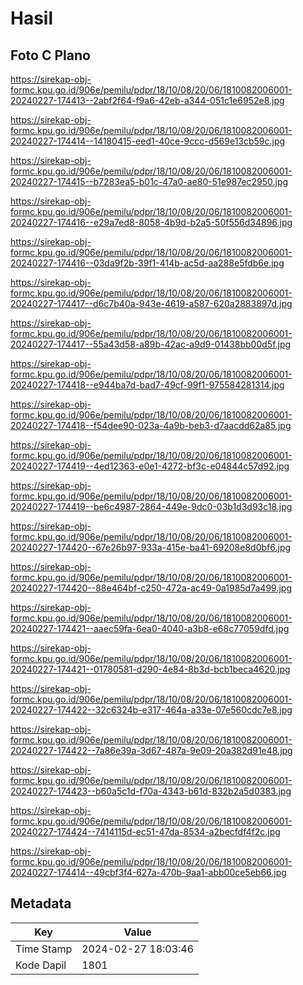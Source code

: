 # Hasil

## Foto C Plano

https://sirekap-obj-formc.kpu.go.id/906e/pemilu/pdpr/18/10/08/20/06/1810082006001-20240227-174413--2abf2f64-f9a6-42eb-a344-051c1e6952e8.jpg

https://sirekap-obj-formc.kpu.go.id/906e/pemilu/pdpr/18/10/08/20/06/1810082006001-20240227-174414--14180415-eed1-40ce-9ccc-d569e13cb59c.jpg

https://sirekap-obj-formc.kpu.go.id/906e/pemilu/pdpr/18/10/08/20/06/1810082006001-20240227-174415--b7283ea5-b01c-47a0-ae80-51e987ec2950.jpg

https://sirekap-obj-formc.kpu.go.id/906e/pemilu/pdpr/18/10/08/20/06/1810082006001-20240227-174416--e29a7ed8-8058-4b9d-b2a5-50f556d34896.jpg

https://sirekap-obj-formc.kpu.go.id/906e/pemilu/pdpr/18/10/08/20/06/1810082006001-20240227-174416--03da9f2b-39f1-414b-ac5d-aa288e5fdb6e.jpg

https://sirekap-obj-formc.kpu.go.id/906e/pemilu/pdpr/18/10/08/20/06/1810082006001-20240227-174417--d6c7b40a-943e-4619-a587-620a2883897d.jpg

https://sirekap-obj-formc.kpu.go.id/906e/pemilu/pdpr/18/10/08/20/06/1810082006001-20240227-174417--55a43d58-a89b-42ac-a9d9-01438bb00d5f.jpg

https://sirekap-obj-formc.kpu.go.id/906e/pemilu/pdpr/18/10/08/20/06/1810082006001-20240227-174418--e944ba7d-bad7-49cf-99f1-975584281314.jpg

https://sirekap-obj-formc.kpu.go.id/906e/pemilu/pdpr/18/10/08/20/06/1810082006001-20240227-174418--f54dee90-023a-4a9b-beb3-d7aacdd62a85.jpg

https://sirekap-obj-formc.kpu.go.id/906e/pemilu/pdpr/18/10/08/20/06/1810082006001-20240227-174419--4ed12363-e0e1-4272-bf3c-e04844c57d92.jpg

https://sirekap-obj-formc.kpu.go.id/906e/pemilu/pdpr/18/10/08/20/06/1810082006001-20240227-174419--be6c4987-2864-449e-9dc0-03b1d3d93c18.jpg

https://sirekap-obj-formc.kpu.go.id/906e/pemilu/pdpr/18/10/08/20/06/1810082006001-20240227-174420--67e26b97-933a-415e-ba41-69208e8d0bf6.jpg

https://sirekap-obj-formc.kpu.go.id/906e/pemilu/pdpr/18/10/08/20/06/1810082006001-20240227-174420--88e464bf-c250-472a-ac49-0a1985d7a499.jpg

https://sirekap-obj-formc.kpu.go.id/906e/pemilu/pdpr/18/10/08/20/06/1810082006001-20240227-174421--aaec59fa-6ea0-4040-a3b8-e68c77059dfd.jpg

https://sirekap-obj-formc.kpu.go.id/906e/pemilu/pdpr/18/10/08/20/06/1810082006001-20240227-174421--01780581-d290-4e84-8b3d-bcb1beca4620.jpg

https://sirekap-obj-formc.kpu.go.id/906e/pemilu/pdpr/18/10/08/20/06/1810082006001-20240227-174422--32c6324b-e317-464a-a33e-07e560cdc7e8.jpg

https://sirekap-obj-formc.kpu.go.id/906e/pemilu/pdpr/18/10/08/20/06/1810082006001-20240227-174422--7a86e39a-3d67-487a-9e09-20a382d91e48.jpg

https://sirekap-obj-formc.kpu.go.id/906e/pemilu/pdpr/18/10/08/20/06/1810082006001-20240227-174423--b60a5c1d-f70a-4343-b61d-832b2a5d0383.jpg

https://sirekap-obj-formc.kpu.go.id/906e/pemilu/pdpr/18/10/08/20/06/1810082006001-20240227-174424--7414115d-ec51-47da-8534-a2becfdf4f2c.jpg

https://sirekap-obj-formc.kpu.go.id/906e/pemilu/pdpr/18/10/08/20/06/1810082006001-20240227-174414--49cbf3f4-627a-470b-9aa1-abb00ce5eb66.jpg


## Metadata

| Key        | Value               |
| ---------- | ------------------- |
| Time Stamp | 2024-02-27 18:03:46 |
| Kode Dapil | 1801                |



